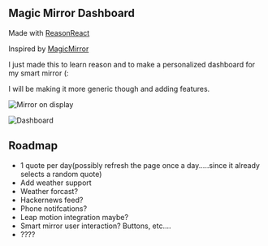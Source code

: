 ## Magic Mirror Dashboard
Made with [ReasonReact](https://reasonml.github.io/reason-react/)

Inspired by [MagicMirror](https://github.com/MichMich/MagicMirror#modules)

I just made this to learn reason and to make a personalized dashboard for my smart mirror (:

I will be making it more generic though and adding features.

![Mirror on display](https://github.com/Hossman333/magic-mirror-reason/tree/master/public/demo_mirror.JPG)

![Dashboard](https://github.com/Hossman333/magic-mirror-reason/tree/master/public/mirror.png)
## Roadmap
- 1 quote per day(possibly refresh the page once a day.....since it already selects a random quote)
- Add weather support
- Weather forcast?
- Hackernews feed?
- Phone notifcations?
- Leap motion integration maybe?
- Smart mirror user interaction? Buttons, etc....
- ????